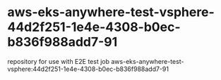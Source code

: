 # aws-eks-anywhere-test-vsphere-44d2f251-1e4e-4308-b0ec-b836f988add7-91
repository for use with E2E test job aws-eks-anywhere-test-vsphere:44d2f251-1e4e-4308-b0ec-b836f988add7-91
